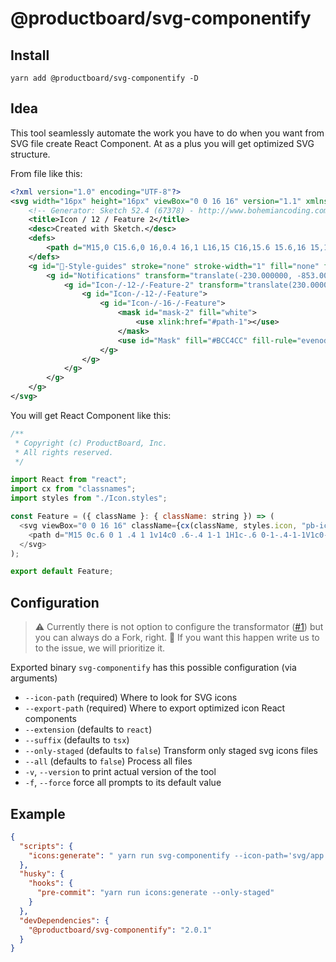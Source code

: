 # @productboard/svg-componentify

## Install

`yarn add @productboard/svg-componentify -D`

## Idea

This tool seamlessly automate the work you have to do when you want from SVG file create React Component. At as a plus you will get optimized SVG structure.

From file like this:

```xml
<?xml version="1.0" encoding="UTF-8"?>
<svg width="16px" height="16px" viewBox="0 0 16 16" version="1.1" xmlns="http://www.w3.org/2000/svg" xmlns:xlink="http://www.w3.org/1999/xlink">
    <!-- Generator: Sketch 52.4 (67378) - http://www.bohemiancoding.com/sketch -->
    <title>Icon / 12 / Feature 2</title>
    <desc>Created with Sketch.</desc>
    <defs>
        <path d="M15,0 C15.6,0 16,0.4 16,1 L16,15 C16,15.6 15.6,16 15,16 L1,16 C0.4,16 0,15.6 0,15 L0,1 C0,0.4 0.4,0 1,0 L15,0 Z M14,14 L14,2 L2,2 L2,14 L14,14 Z M4,7 L12,7 L12,9 L4,9 L4,7 Z M4,4 L12,4 L12,6 L4,6 L4,4 Z M4,10 L8,10 L8,12 L4,12 L4,10 Z" id="path-1"></path>
    </defs>
    <g id="🎨-Style-guides" stroke="none" stroke-width="1" fill="none" fill-rule="evenodd">
        <g id="Notifications" transform="translate(-230.000000, -853.000000)">
            <g id="Icon-/-12-/-Feature-2" transform="translate(230.000000, 853.000000)">
                <g id="Icon-/-12-/-Feature">
                    <g id="Icon-/-16-/-Feature">
                        <mask id="mask-2" fill="white">
                            <use xlink:href="#path-1"></use>
                        </mask>
                        <use id="Mask" fill="#BCC4CC" fill-rule="evenodd" xlink:href="#path-1"></use>
                    </g>
                </g>
            </g>
        </g>
    </g>
</svg>
```

You will get React Component like this:

```js
/**
 * Copyright (c) ProductBoard, Inc.
 * All rights reserved.
 */

import React from "react";
import cx from "classnames";
import styles from "./Icon.styles";

const Feature = ({ className }: { className: string }) => (
  <svg viewBox="0 0 16 16" className={cx(className, styles.icon, "pb-icon")}>
    <path d="M15 0c.6 0 1 .4 1 1v14c0 .6-.4 1-1 1H1c-.6 0-1-.4-1-1V1c0-.6.4-1 1-1h14zm-1 14V2H2v12h12zM4 7h8v2H4V7zm0-3h8v2H4V4zm0 6h4v2H4v-2z" />
  </svg>
);

export default Feature;
```

## Configuration

> ⚠️ Currently there is not option to configure the transformator ([#1](https://github.com/productboard-labs/svg-componentify/issues/1)) but you can always do a Fork, right. 💪 If you want this happen write us to to the issue, we will prioritize it.

Exported binary `svg-componentify` has this possible configuration (via arguments)

- `--icon-path` (required) Where to look for SVG icons
- `--export-path` (required) Where to export optimized icon React components
- `--extension` (defaults to `react`)
- `--suffix` (defaults to `tsx`)
- `--only-staged` (defaults to `false`) Transform only staged svg icons files
- `--all` (defaults to `false`) Process all files
- `-v`, `--version` to print actual version of the tool
- `-f`, `--force` force all prompts to its default value

## Example

```json
{
  "scripts": {
    "icons:generate": " yarn run svg-componentify --icon-path='svg/app' --export-path='src/js/components/ui/Icons'"
  },
  "husky": {
    "hooks": {
      "pre-commit": "yarn run icons:generate --only-staged"
    }
  },
  "devDependencies": {
    "@productboard/svg-componentify": "2.0.1"
  }
}
```
